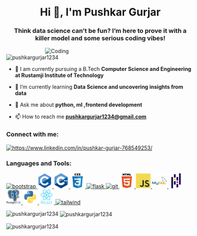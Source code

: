 <h1 align="center">Hi 👋, I'm Pushkar Gurjar</h1>
<h3 align="center">Think data science can’t be fun? I’m here to prove it with a killer model and some serious coding vibes!</h3>

<img align="right" alt="Coding" width="400" src="https://i.pinimg.com/originals/bc/1c/5c/bc1c5caa5be55e8a602fd5ec390e8fd0.gif"/>

<p align="left"> <img src="https://komarev.com/ghpvc/?username=pushkargurjar1234&label=Profile%20views&color=0e75b6&style=flat" alt="pushkargurjar1234" /> </p>

- 🔭 I am currently pursuing a B.Tech **Computer Science and Engineering at Rustamji Institute of Technology**

- 🌱 I’m currently learning **Data Science and uncovering insights from data**

- 💬 Ask me about **python, ml ,frontend development**

- 📫 How to reach me **pushkargurjar1234@gmail.com**

<h3 align="left">Connect with me:</h3>
<p align="left">
<a href="https://linkedin.com/in/https://www.linkedin.com/in/pushkar-gurjar-768549253/" target="blank"><img align="center" src="https://raw.githubusercontent.com/rahuldkjain/github-profile-readme-generator/master/src/images/icons/Social/linked-in-alt.svg" alt="https://www.linkedin.com/in/pushkar-gurjar-768549253/" height="30" width="40" /></a>
</p>

<h3 align="left">Languages and Tools:</h3>
<p align="left"> <a href="https://getbootstrap.com" target="_blank" rel="noreferrer">
  <img src="[https://raw.githubusercontent.com/devicons/devicon/master/icons/bootstrap/bootstrap-plain-wordmark.svg](https://getbootstrap.com/docs/5.3/assets/brand/bootstrap-logo-shadow.png)" alt="bootstrap" width="40" height="40"/> </a> <a href="https://www.cprogramming.com/" target="_blank" rel="noreferrer"> 
  <img src="https://raw.githubusercontent.com/devicons/devicon/master/icons/c/c-original.svg" alt="c" width="40" height="40"/> </a> <a href="https://www.w3schools.com/cpp/" target="_blank" rel="noreferrer"> 
  <img src="https://raw.githubusercontent.com/devicons/devicon/master/icons/cplusplus/cplusplus-original.svg" alt="cplusplus" width="40" height="40"/> </a> <a href="https://www.w3schools.com/css/" target="_blank" rel="noreferrer"> <img src="https://raw.githubusercontent.com/devicons/devicon/master/icons/css3/css3-original-wordmark.svg" alt="css3" width="40" height="40"/> </a> <a href="https://flask.palletsprojects.com/" target="_blank" rel="noreferrer"> <img src="https://www.vectorlogo.zone/logos/pocoo_flask/pocoo_flask-icon.svg" alt="flask" width="40" height="40"/> </a> <a href="https://git-scm.com/" target="_blank" rel="noreferrer"> <img src="https://www.vectorlogo.zone/logos/git-scm/git-scm-icon.svg" alt="git" width="40" height="40"/> </a> <a href="https://www.w3.org/html/" target="_blank" rel="noreferrer"> <img src="https://raw.githubusercontent.com/devicons/devicon/master/icons/html5/html5-original-wordmark.svg" alt="html5" width="40" height="40"/> </a> <a href="https://developer.mozilla.org/en-US/docs/Web/JavaScript" target="_blank" rel="noreferrer"> <img src="https://raw.githubusercontent.com/devicons/devicon/master/icons/javascript/javascript-original.svg" alt="javascript" width="40" height="40"/> </a> <a href="https://www.mysql.com/" target="_blank" rel="noreferrer"> <img src="https://raw.githubusercontent.com/devicons/devicon/master/icons/mysql/mysql-original-wordmark.svg" alt="mysql" width="40" height="40"/> </a> <a href="https://pandas.pydata.org/" target="_blank" rel="noreferrer"> <img src="https://raw.githubusercontent.com/devicons/devicon/2ae2a900d2f041da66e950e4d48052658d850630/icons/pandas/pandas-original.svg" alt="pandas" width="40" height="40"/> </a> <a href="https://www.postgresql.org" target="_blank" rel="noreferrer"> <img src="https://raw.githubusercontent.com/devicons/devicon/master/icons/postgresql/postgresql-original-wordmark.svg" alt="postgresql" width="40" height="40"/> </a> <a href="https://www.python.org" target="_blank" rel="noreferrer"> <img src="https://raw.githubusercontent.com/devicons/devicon/master/icons/python/python-original.svg" alt="python" width="40" height="40"/> </a> <a href="https://reactjs.org/" target="_blank" rel="noreferrer"> <img src="https://raw.githubusercontent.com/devicons/devicon/master/icons/react/react-original-wordmark.svg" alt="react" width="40" height="40"/> </a> <a href="https://tailwindcss.com/" target="_blank" rel="noreferrer"> <img src="https://www.vectorlogo.zone/logos/tailwindcss/tailwindcss-icon.svg" alt="tailwind" width="40" height="40"/> </a> </p>

<p><img align="left" src="https://github-readme-stats.vercel.app/api/top-langs?username=pushkargurjar1234&show_icons=true&locale=en&layout=compact" alt="pushkargurjar1234" /></p>

<p>&nbsp;<img align="center" src="https://github-readme-stats.vercel.app/api?username=pushkargurjar1234&show_icons=true&locale=en" alt="pushkargurjar1234" /></p>

<p><img align="center" src="https://github-readme-streak-stats.herokuapp.com/?user=pushkargurjar1234&" alt="pushkargurjar1234" /></p>

